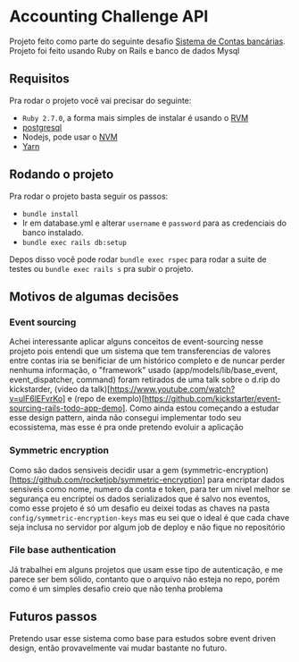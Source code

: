 # Accounting Challenge API
Projeto feito como parte do seguinte desafio [Sistema de Contas bancárias](https://github.com/iugu/accounting_challenge).
Projeto foi feito usando Ruby on Rails e banco de dados Mysql

## Requisitos
Pra rodar o projeto você vai precisar do seguinte:

- `Ruby 2.7.0`, a forma mais simples de instalar é usando o [RVM](https://rvm.io/rvm/install)
- [postgresql](https://www.digitalocean.com/community/tutorials/how-to-install-and-use-postgresql-on-ubuntu-18-04-pt)
- Nodejs, pode usar o [NVM](https://github.com/nvm-sh/nvm)
- [Yarn](https://classic.yarnpkg.com/pt-BR/docs/install/#debian-stable)

## Rodando o projeto

Pra rodar o projeto basta seguir os passos:
- `bundle install`
- Ir em database.yml e alterar `username` e `password` para as credenciais do banco instalado.
- `bundle exec rails db:setup`


Depos disso você pode rodar `bundle exec rspec` para rodar a suite de testes ou `bundle exec rails s` pra subir o projeto.

## Motivos de algumas decisões
### Event sourcing
Achei interessante aplicar alguns conceitos de event-sourcing nesse projeto pois entendi que um sistema que tem transferencias de valores entre contas iria se benificiar de um histórico completo e de nuncar perder nenhuma informação, o "framework" usado (app/models/lib/base_event, event_dispatcher, command) foram retirados de uma talk sobre o d.rip do kickstarder, (video da talk)[https://www.youtube.com/watch?v=ulF6lEFvrKo] e (repo de exemplo)[https://github.com/kickstarter/event-sourcing-rails-todo-app-demo].
Como ainda estou começando a estudar esse design pattern, ainda não consegui implementar todo seu ecossistema, mas esse é pra onde pretendo evoluir a aplicação

### Symmetric encryption
Como são dados sensiveis decidir usar a gem (symmetric-encryption)[https://github.com/rocketjob/symmetric-encryption] para encriptar dados sensiveis como nome, numero da conta e token, para ter um nivel melhor se segurança eu encriptei os dados serializados que é salvo nos eventos, como esse projeto é só um desafio eu deixei todas as chaves na pasta `config/symmetric-encryption-keys` mas eu sei que o ideal é que cada chave seja inclusa no servidor por algum job de deploy e não fique no repositório

### File base authentication
Já trabalhei em alguns projetos que usam esse tipo de autenticação, e me parece ser bem sólido, contanto que o arquivo não esteja no repo, porém como é um simples desafio creio que não tenha problema

## Futuros passos
Pretendo usar esse sistema como base para estudos sobre event driven design, então provavelmente vai mudar bastante no futuro.

